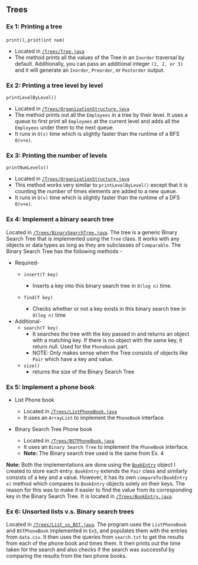## Trees

### Ex 1: Printing a tree
`print()`, `print(int num)`
- Located in [`/Trees/Tree.java`](https://github.com/ubercareerprep2019/Uber-Career-Prep-Homework-Nilay/blob/master/Assignment-2/Trees/Tree.java)
- The method prints all the values of the Tree in an `Inorder` traversal by default. Additionally, you can pass an additional integer `(1, 2, or 3)` and it will generate an `Inorder`, `Preorder`, or `Postorder` output.

### Ex 2: Printing a tree level by level 
`printLevelByLevel()`
- Located in [`/Trees/OrganizationStructure.java`](https://github.com/ubercareerprep2019/Uber-Career-Prep-Homework-Nilay/blob/master/Assignment-2/Trees/OrganizationStructure.java)
- The method prints out all the `Employees` in a tree by their level. It uses a queue to first print all `Employees` at the current level and adds all the `Employees` under them to the next queue.
- It runs in `O(v)` time which is slightly faster than the runtime of a BFS `O(v+e)`.

### Ex 3: Printing the number of levels
`printNumLevels()`
- Located in [`/Trees/OrganizationStructure.java`](https://github.com/ubercareerprep2019/Uber-Career-Prep-Homework-Nilay/blob/master/Assignment-2/Trees/OrganizationStructure.java)
- This method works very similar to `printLevelByLevel()` except that it is counting the number of times elements are added to a new queue.
- It runs in `O(v)` time which is slightly faster than the runtime of a DFS `O(v+e)`.

### Ex 4: Implement a binary search tree
Located in [`/Trees/BinarySearchTree.java`](https://github.com/ubercareerprep2019/Uber-Career-Prep-Homework-Nilay/blob/master/Assignment-2/Trees/BinarySearchTree.java).
The tree is a generic Binary Search Tree that is implemented using the `Tree` class. It works with any objects or data types as long as they are subclasses of `Comparable`. The Binary Search Tree has the following methods -
- Required-
  - `insert(T key)`
    - Inserts a key into this binary search tree in `O(log n)` time.

  - `find(T key)`
    - Checks whether or not a key exists in this binary search tree in `O(log n)` time
- Additional-
  - `search(T key)`
    - It searches the tree with the key passed in and returns an object with a matching key. If there is no object with the same key, it return null. Used for the `Phonebook` part.
    - NOTE: Only makes sense when the Tree consists of objects like `Pair` which have a key and value.
  - `size()`
    - returns the size of the Binary Search Tree

### Ex 5: Implement a phone book
- List Phone book
  - Located in [`/Trees/ListPhoneBook.java`](https://github.com/ubercareerprep2019/Uber-Career-Prep-Homework-Nilay/blob/master/Assignment-2/Trees/ListPhoneBook.java)
  - It uses an `ArrayList` to implement the `PhoneBook` interface.
  
- Binary Search Tree Phone book
  - Located in [`/Trees/BSTPhoneBook.java`](https://github.com/ubercareerprep2019/Uber-Career-Prep-Homework-Nilay/blob/master/Assignment-2/Trees/BSTPhoneBook.java)
  - It uses an `Binary Search Tree` to implement the `PhoneBook` interface.
  - **Note:** The Binary search tree used is the same from Ex. 4

**Note:** Both the implementations are done using the [`BookEntry`](https://github.com/ubercareerprep2019/Uber-Career-Prep-Homework-Nilay/blob/master/Assignment-2/Trees/BookEntry.java) object I created to store each entry. `BookEntry` extends the `Pair` class and similarly consists of a key and a value. However, it has its own `compareTo(BookEntry e)` method which compares to `BookEntry` objects solely on their keys. The reason for this was to make it easier to find the value from its corresponding key in the Binary Search Tree. It is located in [`/Trees/BookEntry.java`](https://github.com/ubercareerprep2019/Uber-Career-Prep-Homework-Nilay/blob/master/Assignment-2/Trees/BookEntry.java).

### Ex 6: Unsorted lists v.s. Binary search trees
Located in [`/Trees/List_vs_BST.java`](https://github.com/ubercareerprep2019/Uber-Career-Prep-Homework-Nilay/blob/master/Assignment-2/Trees/List_vs_BST.java). The program uses the `ListPhoneBook` and `BSTPhoneBook` implemented in `Ex5`, and populates them with the entries from `data.csv`. It then uses the queries from `search.txt` to get the results from each of the phone book and times them. It then prints out the time taken for the search and also checks if the search was successful by comparing the results from the two phone books.

